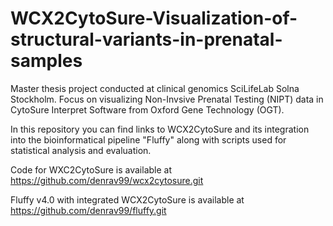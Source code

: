 # WCX2CytoSure-Visualization-of-structural-variants-in-prenatal-samples
Master thesis project conducted at clinical genomics SciLifeLab Solna Stockholm. Focus on visualizing Non-Invsive Prenatal Testing (NIPT) data in CytoSure Interpret Software from Oxford Gene Technology (OGT). 

In this repository you can find links to WCX2CytoSure and its integration into the bioinformatical pipeline "Fluffy" along with scripts used for statistical analysis and evaluation.

Code for WXC2CytoSure is available at https://github.com/denrav99/wcx2cytosure.git

Fluffy v4.0 with integrated WCX2CytoSure is available at https://github.com/denrav99/fluffy.git
